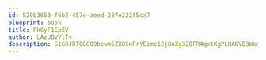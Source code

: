 ```yaml
---
id: 520b3653-f6b2-457e-aeed-287e222f5ca7
blueprint: book
title: Pk6yF1Ep5V
author: LAzUBVYlTv
description: S1G0JRT0G809bewm5ZX8SnPrYEimc12j8nXg3Z0FR4qxtKgPLHAKVB3WedKOf28t0weZB5c61jzly4fHDRIIox69HmgLhZc5djwF
---
```

